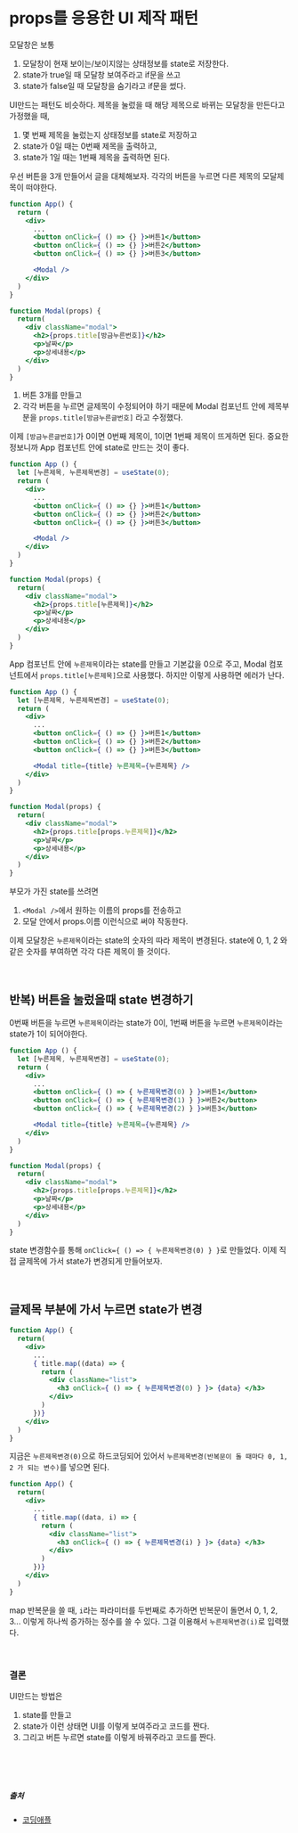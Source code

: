 # props를 응용한 UI 제작 패턴
모달창은 보통

1. 모달창이 현재 보이는/보이지않는 상태정보를 state로 저장한다.
2. state가 true일 때 모달창 보여주라고 if문을 쓰고
3. state가 false일 때 모달창을 숨기라고 if문을 썼다.

UI만드는 패턴도 비슷하다. 제목을 눌렀을 때 해당 제목으로 바뀌는 모달창을 만든다고 가정했을 때,
1. 몇 번째 제목을 눌렀는지 상태정보를 state로 저장하고
2. state가 0일 때는 0번째 제목을 출력하고,
3. state가 1일 때는 1번째 제목을 출력하면 된다.

우선 버튼을 3개 만들어서 글을 대체해보자.
각각의 버튼을 누르면 다른 제목의 모달제목이 떠야한다.
```jsx
function App() {
  return (
    <div>
      ...
      <button onClick={ () => {} }>버튼1</button>
      <button onClick={ () => {} }>버튼2</button>
      <button onClick={ () => {} }>버튼3</button>

      <Modal />
    </div>
  )
}

function Modal(props) {
  return(
    <div className="modal">
      <h2>{props.title[방금누른번호]}</h2>
      <p>날짜</p>
      <p>상세내용</p>
    </div>
  )
}
```

1. 버튼 3개를 만들고
2. 각각 버튼을 누르면 글제목이 수정되어야 하기 때문에 Modal 컴포넌트 안에 제목부분을 `props.title[방금누른글번호]` 라고 수정했다.


이제 `[방금누른글번호]`가 0이면 0번째 제목이, 1이면 1번째 제목이 뜨게하면 된다. 중요한 정보니까 App 컴포넌트 안에 state로 만드는 것이 좋다. 

```jsx
function App () {
  let [누른제목, 누른제목변경] = useState(0);
  return (
    <div>
      ...
      <button onClick={ () => {} }>버튼1</button>
      <button onClick={ () => {} }>버튼2</button>
      <button onClick={ () => {} }>버튼3</button>

      <Modal />
    </div>
  )
}

function Modal(props) {
  return(
    <div className="modal">
      <h2>{props.title[누른제목]}</h2>
      <p>날짜</p>
      <p>상세내용</p>
    </div>
  )
}
```
App 컴포넌트 안에 `누른제목`이라는 state를 만들고 기본값을 0으로 주고, Modal 컴포넌트에서 `props.title[누른제목]`으로 사용했다. 하지만 이렇게 사용하면 에러가 난다. 

```jsx
function App () {
  let [누른제목, 누른제목변경] = useState(0);
  return (
    <div>
      ...
      <button onClick={ () => {} }>버튼1</button>
      <button onClick={ () => {} }>버튼2</button>
      <button onClick={ () => {} }>버튼3</button>

      <Modal title={title} 누른제목={누른제목} />
    </div>
  )
}

function Modal(props) {
  return(
    <div className="modal">
      <h2>{props.title[props.누른제목]}</h2>
      <p>날짜</p>
      <p>상세내용</p>
    </div>
  )
}
```
부모가 가진 state를 쓰려면
1. `<Modal />`에서 원하는 이름의 props를 전송하고
2. 모달 안에서 props.이름 이런식으로 써야 작동한다.

이제 모달창은 `누른제목`이라는 state의 숫자의 따라 제목이 변경된다. state에 0, 1, 2 와 같은 숫자를 부여하면 각각 다른 제목이 뜰 것이다.

<br />

## 반복) 버튼을 눌렀을때 state 변경하기
0번째 버튼을 누르면 `누른제목`이라는 state가 0이,
1번째 버튼을 누르면 `누른제목`이라는 state가 1이 되어야한다.
```jsx
function App () {
  let [누른제목, 누른제목변경] = useState(0);
  return (
    <div>
      ...
      <button onClick={ () => { 누른제목변경(0) } }>버튼1</button>
      <button onClick={ () => { 누른제목변경(1) } }>버튼2</button>
      <button onClick={ () => { 누른제목변경(2) } }>버튼3</button>

      <Modal title={title} 누른제목={누른제목} />
    </div>
  )
}

function Modal(props) {
  return(
    <div className="modal">
      <h2>{props.title[props.누른제목]}</h2>
      <p>날짜</p>
      <p>상세내용</p>
    </div>
  )
}
```
state 변경함수를 통해 `onClick={ () => { 누른제목변경(0) } }`로 만들었다. 이제 직접 글제목에 가서 state가 변경되게 만들어보자.

<br />

## 글제목 부분에 가서 누르면 state가 변경
```jsx
function App() {
  return(
    <div>
      ...
      { title.map((data) => {
        return (
          <div className="list">
            <h3 onClick={ () => { 누른제목변경(0) } }> {data} </h3>
          </div>
        )
      })}
    </div>
  )
}
```
지금은 `누른제목변경(0)`으로 하드코딩되어 있어서 `누른제목변경(반복문이 돌 때마다 0, 1, 2 가 되는 변수)`를 넣으면 된다. 

```jsx
function App() {
  return(
    <div>
      ...
      { title.map((data, i) => {
        return (
          <div className="list">
            <h3 onClick={ () => { 누른제목변경(i) } }> {data} </h3>
          </div>
        )
      })}
    </div>
  )
}
```
map 반복문을 쓸 때, `i`라는 파라미터를 두번째로 추가하면 반복문이 돌면서 0, 1, 2, 3... 이렇게 하나씩 증가하는 정수를 쓸 수 있다. 그걸 이용해서 `누른제목변경(i)`로 입력했다.

<br />

### 결론
UI만드는 방법은 
1. state를 만들고
2. state가 이런 상태면 UI를 이렇게 보여주라고 코드를 짠다.
3. 그리고 버튼 누르면 state를 이렇게 바꿔주라고 코드를 짠다.


<br />
<br />
<br />

##### 출처

- [코딩애플](https://online.codingapple.com/unit/react4-setstate-usestate-onclick-eventhandler/?id=2305)